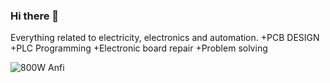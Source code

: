 ### Hi there 👋
Everything related to electricity, electronics and automation.
+PCB DESIGN  
+PLC Programming
+Electronic board repair
+Problem solving

![800W Anfi](https://github.com/Bymsk26/Bymsk26/assets/132718136/5823eff8-794f-4f65-ba2f-bd6b289864aa)
